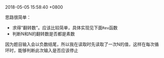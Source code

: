 2018-05-05 15:58:40 +0800

思路很简单：
- 求得"翻转数"。应该比较简单，具体实现见下面`Rev`函数
- 判断N和N的翻转数是否都是素数

因为题目输入会以负数结尾，所以我在读取时先读取了一次N的值，这样在每次循环时，能够判断此次输入是否应该停止
